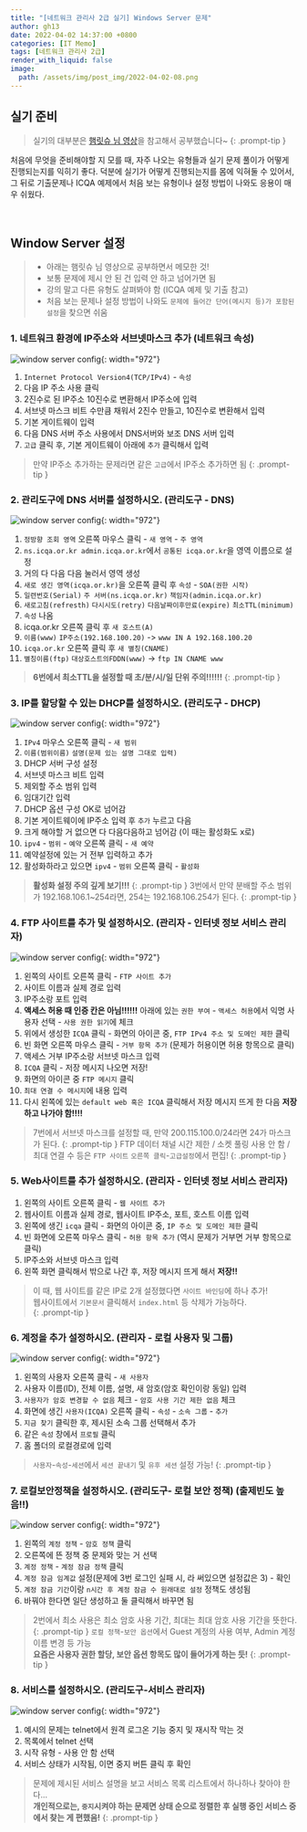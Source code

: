 ```yaml
---
title: "[네트워크 관리사 2급 실기] Windows Server 문제"
author: gh13
date: 2022-04-02 14:37:00 +0800
categories: [IT Memo]
tags: [네트워크 관리사 2급]
render_with_liquid: false
image:
  path: /assets/img/post_img/2022-04-02-08.png
---
```


## 실기 준비

> 실기의 대부분은 [햄릿슈 님 영상](https://www.youtube.com/channel/UCLIxBOJaBju4Ap8QoGuQYbw)을 참고해서 공부했습니다~
{: .prompt-tip }

처음에 무엇을 준비해야할 지 모를 때, 자주 나오는 유형들과 실기 문제 풀이가 어떻게 진행되는지를 익히기 좋다. 덕분에 실기가 어떻게 진행되는지를 몸에 익혀둘 수 있어서, 그 뒤로 기출문제나 ICQA 예제에서 처음 보는 유형이나 설정 방법이 나와도 응용이 매우 쉬웠다.

<br/>
  
## Window Server 설정

> - 아래는 햄릿슈 님 영상으로 공부하면서 메모한 것!
> - 보통 문제에 제시 안 된 건 입력 안 하고 넘어가면 됨
> - 강의 말고 다른 유형도 살펴봐야 함 (ICQA 예제 및 기출 참고)
> - 처음 보는 문제나 설정 방법이 나와도 `문제에 들어간 단어(메시지 등)가 포함된 설정`을 찾으면 쉬움

### 1. 네트워크 환경에 IP주소와 서브넷마스크 추가 (네트워크 속성)  

![window server config](/assets/img/post_img/2022-04-02-01.png){: width="972"}

1. `Internet Protocol Version4(TCP/IPv4)` - `속성`  
2. 다음 IP 주소 사용 클릭  
3. 2진수로 된 IP주소 10진수로 변환해서 IP주소에 입력  
4. 서브넷 마스크 비트 수만큼 채워서 2진수 만들고, 10진수로 변환해서 입력  
5. 기본 게이트웨이 입력  
6. 다음 DNS 서버 주소 사용에서 DNS서버와 보조 DNS 서버 입력  
7. `고급` 클릭 후, 기본 게이트웨이 아래에 `추가` 클릭해서 입력  

> 만약 IP주소 추가하는 문제라면 같은 `고급`에서 IP주소 추가하면 됨
{: .prompt-tip }

### 2. 관리도구에 DNS 서버를 설정하시오. (관리도구 - DNS)

![window server config](/assets/img/post_img/2022-04-02-02.png){: width="972"}

1. `정방향 조회 영역` 오른쪽 마우스 클릭 - `새 영역` - `주 영역`  
2. `ns.icqa.or.kr admin.icqa.or.kr`에서 `공통된 icqa.or.kr`을 영역 이름으로 설정  
3. 거의 다 다음 다음 눌러서 영역 생성  
4. `새로 생긴 영역(icqa.or.kr)`을 오른쪽 클릭 후 `속성` - `SOA(권한 시작)`  
5. `일련번호(Serial)` `주 서버(ns.icqa.or.kr)` `책임자(admin.icqa.or.kr)`  
6. `새로고침(refresth)` `다시시도(retry)` `다음날짜이후만료(expire)` `최소TTL(minimum)`
7. `속성` 나옴  
8. icqa.or.kr 오른쪽 클릭 후 `새 호스트(A)`  
9. `이름(www)` `IP주소(192.168.100.20)` -> `www IN A 192.168.100.20`  
10. `icqa.or.kr` 오른쪽 클릭 후 `새 별칭(CNAME)`  
11. `별칭이름(ftp)` `대상호스트의FDDN(www)` -> `ftp IN CNAME www`  

> **6번에서 최소TTL을 설정할 때 초/분/시/일 단위 주의!!!!!!**
{: .prompt-tip }


### 3. IP를 할당할 수 있는 DHCP를 설정하시오. (관리도구 - DHCP)

![window server config](/assets/img/post_img/2022-04-02-03.png){: width="972"}

1. `IPv4` 마우스 오른쪽 클릭 - `새 범위`  
2. `이름(범위이름)` `설명(문제 있는 설명 그대로 입력)`  
3. DHCP 서버 구성 설정  
4. 서브넷 마스크 비트 입력  
5. 제외할 주소 범위 입력  
6. 임대기간 입력  
7. DHCP 옵션 구성 OK로 넘어감  
8. 기본 게이트웨이에 IP주소 입력 후 `추가` 누르고 다음  
9. 크게 해야할 거 없으면 다 다음다음하고 넘어감 (이 때는 활성화도 x로)  
10. `ipv4` - `범위` - `예약` 오른쪽 클릭 - `새 예약`  
11. 예약설정에 있는 거 전부 입력하고 추가  
12. 활성화하라고 있으면 `ipv4` - `범위` 오른쪽 클릭 - `활성화`

> **활성화 설정 주의 깊게 보기!!!**
{: .prompt-tip }
> 3번에서 만약 분배할 주소 범위가 192.168.106.1~254라면, 254는 192.168.106.254가 된다.
{: .prompt-tip }

### 4. FTP 사이트를 추가 및 설정하시오. (관리자 - 인터넷 정보 서비스 관리자)

![window server config](/assets/img/post_img/2022-04-02-04.png){: width="972"}

1. 왼쪽의 사이트 오른쪽 클릭 - `FTP 사이트 추가`  
2. 사이트 이름과 실제 경로 입력  
3. IP주소랑 포트 입력  
4. **액세스 허용 때 인증 칸은 아님!!!!!!** 아래에 있는 `권한 부여` - `액세스 허용`에서 익명 사용자 선택 - `사용 권한 읽기`에 체크  
5. 위에서 생성한 `ICQA` 클릭 - 화면의 아이콘 중, `FTP IPv4 주소 및 도메인 제한` 클릭  
6. 빈 화면 오른쪽 마우스 클릭 - `거부 항목 추가` (문제가 허용이면 허용 항목으로 클릭)  
7. 액세스 거부 IP주소랑 서브넷 마스크 입력
8. `ICQA` 클릭 - 저장 메시지 나오면 저장!  
9. 화면의 아이콘 중 `FTP 메시지` 클릭  
10. `최대 연결 수 메시지`에 내용 입력  
11. 다시 왼쪽에 있는 `default web 혹은 ICQA` 클릭해서 저장 메시지 뜨게 한 다음 **저장하고 나가야 함!!!!**  

> 7번에서 서브넷 마스크를 설정할 때, 만약 200.115.100.0/24라면 24가 마스크가 된다.
{: .prompt-tip } 
> FTP 데이터 채널 시간 제한 / 소켓 풀링 사용 안 함 / 최대 연결 수 등은 `FTP 사이트` `오른쪽 클릭`-`고급설정`에서 편집!
{: .prompt-tip }
     
### 5. Web사이트를 추가 설정하시오. (관리자 - 인터넷 정보 서비스 관리자)
1. 왼쪽의 사이트 오른쪽 클릭 - `웹 사이트 추가`  
2. 웹사이트 이름과 실제 경로, 웹사이트 IP주소, 포트, 호스트 이름 입력  
3. 왼쪽에 생긴 `icqa` 클릭 - 화면의 아이콘 중, `IP 주소 및 도메인 제한` 클릭  
4. 빈 화면에 오른쪽 마우스 클릭 - `허용 항목 추가` (역시 문제가 거부면 거부 항목으로 클릭)
5. IP주소와 서브넷 마스크 입력  
6. 왼쪽 화면 클릭해서 밖으로 나간 후, 저장 메시지 뜨게 해서 **저장!!**  

> 이 때, 웹 사이트를 같은 IP로 2개 설정했다면 `사이트 바인딩`에 하나 추가!  
> 웹사이트에서 `기본문서` 클릭해서 `index.html` 등 삭제가 가능하다.  
{: .prompt-tip }

### 6. 계정을 추가 설정하시오. (관리자 - 로컬 사용자 및 그룹)

![window server config](/assets/img/post_img/2022-04-02-05.png){: width="972"}

1. 왼쪽의 사용자 오른쪽 클릭 - `새 사용자`  
2. 사용자 이름(ID), 전체 이름, 설명, 새 암호(암호 확인이랑 동일) 입력  
3. `사용자가 암호 변경할 수 없음` 체크 - `암호 사용 기간 제한 없음` 체크  
4. 화면에 생긴 `사용자(ICQA)` 오른쪽 클릭 - `속성` - `소속 그룹` - `추가`  
5. `지금 찾기` 클릭한 후, 제시된 소속 그룹 선택해서 추가  
6. 같은 `속성` 창에서 `프로필` 클릭  
7. 홈 폴더의 로컬경로에 입력  

> `사용자`-`속성`-`세션`에서 `세션 끝내기` 및 `유후 세션` 설정 가능!
{: .prompt-tip }

### 7. 로컬보안정책을 설정하시오. (관리도구- 로컬 보안 정책) (출제빈도 높음!!)

![window server config](/assets/img/post_img/2022-04-02-06.png){: width="972"}

1. 왼쪽의 `계정 정책` - `암호 정책` 클릭  
2. 오른쪽에 뜬 정책 중 문제와 맞는 거 선택  
3. `계정 정책` - `계정 잠금 정책` 클릭  
4. `계정 잠금 임계값` 설정(문제에 3번 로그인 실패 시, 라 써있으면 설정값은 3) - 확인  
5. `계정 잠금 기간`이랑 `n시간 후 계정 잠금 수 원래대로 설정` 정책도 생성됨  
6. 바꿔야 한다면 일단 생성하고 둘 클릭해서 바꾸면 됨

> 2번에서 최소 사용은 최소 암호 사용 기간, 최대는 최대 암호 사용 기간을 뜻한다.
{: .prompt-tip }
> `로컬 정책`-`보안 옵션`에서 Guest 계정의 사용 여부, Admin 계정 이름 변경 등 가능  
> **요즘은 사용자 권한 할당, 보안 옵션 항목도 많이 들어가게 하는 듯!**
{: .prompt-tip }

### 8. 서비스를 설정하시오. (관리도구-서비스 관리자)

![window server config](/assets/img/post_img/2022-04-02-07.png){: width="972"}

1. 예시의 문제는 telnet에서 원격 로그온 기능 중지 및 재시작 막는 것  
2. 목록에서 telnet 선택  
3. 시작 유형 - 사용 안 함 선택  
4. 서비스 상태가 시작됨, 이면 중지 버튼 클릭 후 확인  

> 문제에 제시된 서비스 설명을 보고 서비스 목록 리스트에서 하나하나 찾아야 한다...  
> **개인적으로는, `중지`시켜야 하는 문제면 상태 순으로 정렬한 후 실행 중인 서비스 중에서 찾는 게 편했음!**
{: .prompt-tip }
